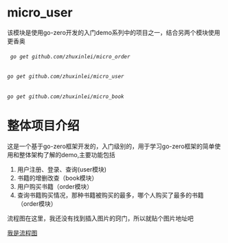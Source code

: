 # micro_user
该模块是使用go-zero开发的入门demo系列中的项目之一，结合另两个模块使用更香奥
###### ` go get github.com/zhuxinlei/micro_order`
###### `go get github.com/zhuxinlei/micro_user`
###### `go get github.com/zhuxinlei/micro_book `

# 整体项目介绍
这是一个基于go-zero框架开发的，入门级别的，用于学习go-zero框架的简单使用和整体架构了解的demo,主要功能包括
1. 用户注册、登录、查询(user模块)
2. 书籍的增删改查（book模块）
3. 用户购买书籍（order模块）
4. 查询书籍购买情况，那种书籍被购买的最多，哪个人购买了最多的书籍（order模块）

流程图在这里，我还没有找到插入图片的窍门，所以就贴个图片地址吧


[我是流程图](https://i0.hdslb.com/bfs/album/8d54fa76d9a704d5dc6e8a77094f5d3901e8546e.png)

